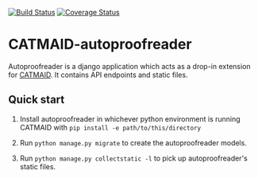 [![Build Status](https://travis-ci.org/pattonw/CATMAID-autoproofreader.svg?branch=master)](https://travis-ci.org/pattonw/CATMAID-autoproofreader)
[![Coverage Status](https://coveralls.io/repos/github/pattonw/CATMAID-autoproofreader/badge.svg?branch=master)](https://coveralls.io/github/pattonw/CATMAID-autoproofreader?branch=master)

# CATMAID-autoproofreader

Autoproofreader is a django application which acts as a drop-in
extension for [CATMAID](http://www.catmaid.org). It contains API
endpoints and static files.

## Quick start

1. Install autoproofreader in whichever python environment is running
CATMAID with `pip install -e path/to/this/directory`

2. Run `python manage.py migrate` to create the autoproofreader models.

3. Run `python manage.py collectstatic -l` to pick up
autoproofreader's static files.
